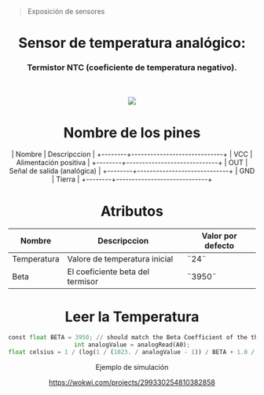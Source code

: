 > Exposición de sensores
<div id="header" align="center"> 
<h1> Sensor de temperatura analógico:</h1>
<h3>Termistor NTC (coeficiente de temperatura negativo). </h3>



<br><br><img src= "https://github.com/KarimeIsabel/SistemasProgramables/assets/60378108/1d75c0d4-a003-4e74-aaf0-fb388539ab8e"> 
<div/>
  
# Nombre de los pines

| Nombre |         Descripccion        |
+--------+-----------------------------+
|   VCC  |    Alimentación positiva    |
+--------+-----------------------------+
|   OUT  | Señal de salida (analógica) |
+--------+-----------------------------+
|   GND  |            Tierra           |
+--------+-----------------------------+

# Atributos
|    Nombre   |           Descripccion           | Valor por defecto |
|-------------|----------------------------------|-------------------|
| Temperatura |   Valore de temperatura inicial  | ¨24¨              |
|     Beta    | El coeficiente beta del termisor | ¨3950¨            |

# Leer la Temperatura

``` Python
const float BETA = 3950; // should match the Beta Coefficient of the thermistor
int analogValue = analogRead(A0);
float celsius = 1 / (log(1 / (1023. / analogValue - 1)) / BETA + 1.0 / 298.15) - 273.15;
```

Ejemplo de simulación

https://wokwi.com/projects/299330254810382858
